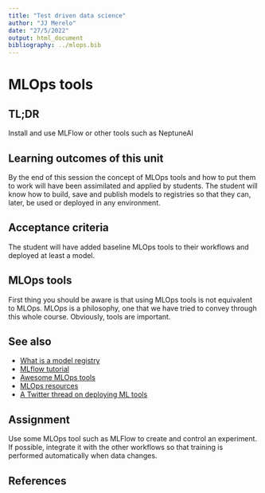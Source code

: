 ```yaml
---
title: "Test driven data science"
author: "JJ Merelo"
date: "27/5/2022"
output: html_document
bibliography: ../mlops.bib
---
```

# MLOps tools

## TL;DR

Install and use MLFlow or other tools such as NeptuneAI

## Learning outcomes of this unit

By the end of this session the concept of MLOps tools and how to put them to
work will have been assimilated and applied by students. The student
will know how to build, save and publish models to registries so that
they can, later, be used or deployed in any environment.

## Acceptance criteria

The student will have added baseline MLOps tools to their workflows
and deployed at least a model.

## MLOps tools

First thing you should be aware is that using MLOps tools is not equivalent to
MLOps. MLOps is a philosophy, one that we have tried to convey through this
whole course. Obviously, tools are important.

## See also

* [What is a model
  registry](https://www.phdata.io/blog/what-is-a-model-registry/)
* [MLflow
  tutorial](https://mlflow.org/docs/latest/tutorials-and-examples/tutorial.html)
* [Awesome MLOps tools](https://github.com/kelvins/awesome-mlops)
* [MLOps resources](https://twitter.com/Jeande_d/status/1529450397013712896)
* [A Twitter thread on deploying ML tools](https://twitter.com/svpino/status/1534867919049400320)

## Assignment

Use some MLOps tool such as MLFlow to create and control an experiment. If
possible, integrate it with the other workflows so that training is performed
automatically when data changes.

## References
